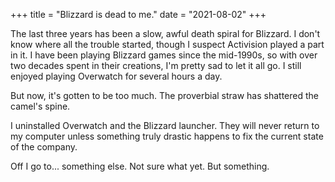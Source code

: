+++
title = "Blizzard is dead to me."
date = "2021-08-02"
+++

The last three years has been a slow, awful death spiral for Blizzard. I don't know
where all the trouble started, though I suspect Activision played a part in it. I
have been playing Blizzard games since the mid-1990s, so with over two decades spent
in their creations, I'm pretty sad to let it all go. I still enjoyed playing Overwatch
for several hours a day.

But now, it's gotten to be too much. The proverbial straw has shattered the camel's
spine.

I uninstalled Overwatch and the Blizzard launcher. They will never return to my computer
unless something truly drastic happens to fix the current state of the company.

Off I go to... something else. Not sure what yet. But something.
